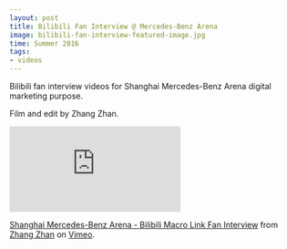 ```yaml
---
layout: post
title: Bilibili Fan Interview @ Mercedes-Benz Arena
image: bilibili-fan-interview-featured-image.jpg
time: Summer 2016
tags:
- videos
---
```

Bilibili fan interview videos for Shanghai Mercedes-Benz Arena digital marketing purpose. 

Film and edit by Zhang Zhan.

<iframe src="https://player.vimeo.com/video/181659266" frameborder="0" webkitallowfullscreen mozallowfullscreen allowfullscreen></iframe>
<p><a href="https://vimeo.com/181659266">Shanghai Mercedes-Benz Arena - Bilibili Macro Link Fan Interview</a> from <a href="https://vimeo.com/user36907083">Zhang Zhan</a> on <a href="https://vimeo.com">Vimeo</a>.</p>